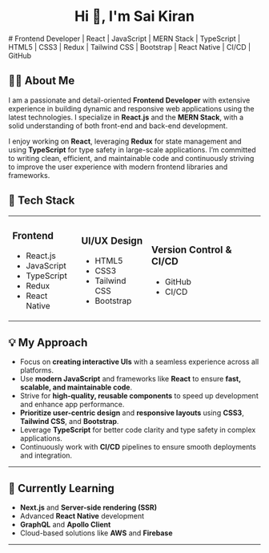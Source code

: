 

<h1 align="center">Hi 👋, I'm Sai Kiran</h1>
# Frontend Developer | React | JavaScript | MERN Stack | TypeScript | HTML5 | CSS3 | Redux | Tailwind CSS | Bootstrap | React Native | CI/CD | GitHub

## 👨‍💻 About Me

I am a passionate and detail-oriented **Frontend Developer** with extensive experience in building dynamic and responsive web applications using the latest technologies. I specialize in **React.js** and the **MERN Stack**, with a solid understanding of both front-end and back-end development.

I enjoy working on **React**, leveraging **Redux** for state management and using **TypeScript** for type safety in large-scale applications. I’m committed to writing clean, efficient, and maintainable code and continuously striving to improve the user experience with modern frontend libraries and frameworks.

## 💼 Tech Stack

<table>
  <tr>
    <td>
      <h3><strong>Frontend</strong></h3>
      <ul>
        <li>React.js</li>
        <li>JavaScript</li>
        <li>TypeScript</li>
        <li>Redux</li>
        <li>React Native</li>
      </ul>
    </td>
    <td>
      <h3><strong>UI/UX Design</strong></h3>
      <ul>
        <li>HTML5</li>
        <li>CSS3</li>
        <li>Tailwind CSS</li>
        <li>Bootstrap</li>
      </ul>
    </td>
    <td>
      <h3><strong>Version Control & CI/CD</strong></h3>
      <ul>
        <li>GitHub</li>
        <li>CI/CD</li>
      </ul>
    </td>
  </tr>
</table>


## 💡 My Approach
- Focus on **creating interactive UIs** with a seamless experience across all platforms.
- Use **modern JavaScript** and frameworks like **React** to ensure **fast, scalable, and maintainable code**.
- Strive for **high-quality, reusable components** to speed up development and enhance app performance.
- **Prioritize user-centric design** and **responsive layouts** using **CSS3**, **Tailwind CSS**, and **Bootstrap**.
- Leverage **TypeScript** for better code clarity and type safety in complex applications.
- Continuously work with **CI/CD** pipelines to ensure smooth deployments and integration.

---

## 🌱 Currently Learning
- **Next.js** and **Server-side rendering (SSR)**
- Advanced **React Native** development
- **GraphQL** and **Apollo Client**
- Cloud-based solutions like **AWS** and **Firebase**

---

